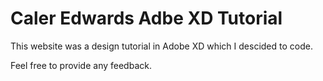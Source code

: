 # Caler Edwards Adbe XD Tutorial

This website was a design tutorial in Adobe XD which I descided to code.

Feel free to provide any feedback.
